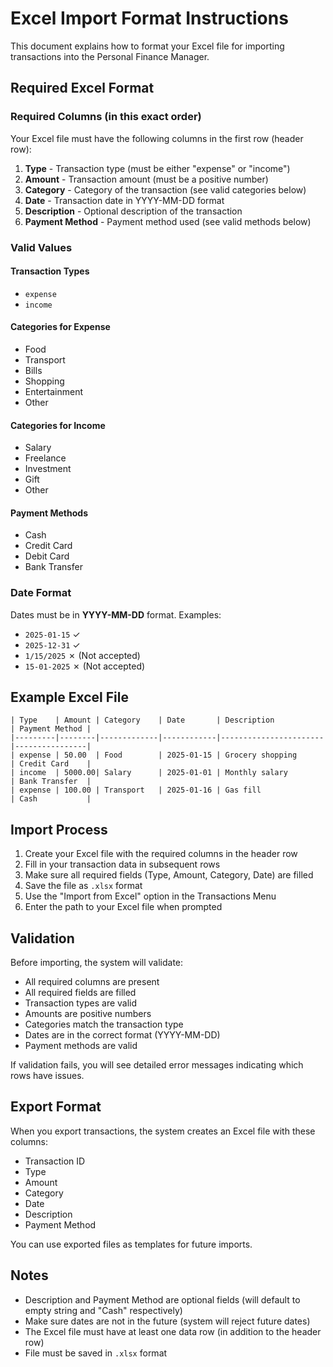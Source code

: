 # Excel Import Format Instructions

This document explains how to format your Excel file for importing transactions into the Personal Finance Manager.

## Required Excel Format

### Required Columns (in this exact order)

Your Excel file must have the following columns in the first row (header row):

1. **Type** - Transaction type (must be either "expense" or "income")
2. **Amount** - Transaction amount (must be a positive number)
3. **Category** - Category of the transaction (see valid categories below)
4. **Date** - Transaction date in YYYY-MM-DD format
5. **Description** - Optional description of the transaction
6. **Payment Method** - Payment method used (see valid methods below)

### Valid Values

#### Transaction Types
- `expense`
- `income`

#### Categories for Expense
- Food
- Transport
- Bills
- Shopping
- Entertainment
- Other

#### Categories for Income
- Salary
- Freelance
- Investment
- Gift
- Other

#### Payment Methods
- Cash
- Credit Card
- Debit Card
- Bank Transfer

### Date Format
Dates must be in **YYYY-MM-DD** format. Examples:
- `2025-01-15` ✓
- `2025-12-31` ✓
- `1/15/2025` ✗ (Not accepted)
- `15-01-2025` ✗ (Not accepted)

## Example Excel File

```
| Type    | Amount | Category    | Date       | Description           | Payment Method |
|---------|--------|-------------|------------|-----------------------|----------------|
| expense | 50.00  | Food        | 2025-01-15 | Grocery shopping      | Credit Card    |
| income  | 5000.00| Salary      | 2025-01-01 | Monthly salary        | Bank Transfer  |
| expense | 100.00 | Transport   | 2025-01-16 | Gas fill              | Cash           |
```

## Import Process

1. Create your Excel file with the required columns in the header row
2. Fill in your transaction data in subsequent rows
3. Make sure all required fields (Type, Amount, Category, Date) are filled
4. Save the file as `.xlsx` format
5. Use the "Import from Excel" option in the Transactions Menu
6. Enter the path to your Excel file when prompted

## Validation

Before importing, the system will validate:
- All required columns are present
- All required fields are filled
- Transaction types are valid
- Amounts are positive numbers
- Categories match the transaction type
- Dates are in the correct format (YYYY-MM-DD)
- Payment methods are valid

If validation fails, you will see detailed error messages indicating which rows have issues.

## Export Format

When you export transactions, the system creates an Excel file with these columns:
- Transaction ID
- Type
- Amount
- Category
- Date
- Description
- Payment Method

You can use exported files as templates for future imports.

## Notes

- Description and Payment Method are optional fields (will default to empty string and "Cash" respectively)
- Make sure dates are not in the future (system will reject future dates)
- The Excel file must have at least one data row (in addition to the header row)
- File must be saved in `.xlsx` format

